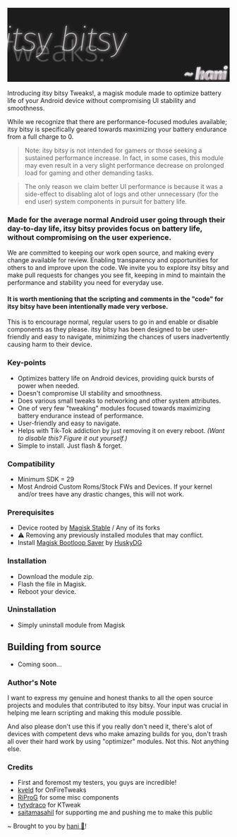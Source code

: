 ![Header Image](https://raw.githubusercontent.com/itsHanibee/itsybitsySource/master/media/itsybitsyBanner.jpg)

Introducing itsy bitsy Tweaks!, a magisk module made to optimize battery life of your Android device without compromising UI stability and smoothness. 

While we recognize that there are performance-focused modules available;
itsy bitsy is specifically geared towards maximizing your battery endurance from a full charge to 0.


> Note: itsy bitsy is not intended for gamers or those seeking a sustained performance increase. In fact, in some cases, this module may even result in a very slight performance decrease on prolonged load for gaming and other demanding tasks.

> The only reason we claim better UI performance is because it was a side-effect to disabling alot of logs and other unnecessary (for the end user) system components in pursuit for battery life.


### Made for the average normal Android user going through their day-to-day life, itsy bitsy provides focus on battery life, without compromising on the user experience. 

We are committed to keeping our work open source, and making every change available for review. Enabling transparency and opportunities for others to and improve upon the code. We invite you to explore itsy bitsy and make pull requests for changes you see fit, keeping in mind to maintain the performance and stability you need for everyday use.

#### It is worth mentioning that the scripting and comments in the "code" for itsy bitsy have been intentionally made very verbose.

This is to encourage normal, regular users to go in and enable or disable components as they please. itsy bitsy has been designed to be user-friendly and easy to navigate, minimizing the chances of users inadvertently causing harm to their device.

### Key-points
- Optimizes battery life on Android devices, providing quick bursts of power when needed.
- Doesn't compromise UI stability and smoothness.
- Does various small tweaks to networking and other system attributes.
- One of very few "tweaking" modules focused towards maximizing battery endurance instead of performance.
- User-friendly and easy to navigate.
- Helps with Tik-Tok addiction by just removing it on every reboot. 
_(Want to disable this? Figure it out yourself.)_
- Simple to install. Just flash & forget.

### Compatibility
- Minimum SDK = 29
- Most Android Custom Roms/Stock FWs and Devices. If your kernel and/or trees have any drastic changes, this will not work.

### Prerequisites
- Device rooted by [Magisk Stable](https://github.com/topjohnwu/Magisk/releases/latest) / Any of its forks
- ⚠️ Removing any previously installed modules that may conflict.
- Install [Magisk Bootloop Saver](https://forum.xda-developers.com/attachments/magisk_bootloop_protector-v1-8-1-10015-zip.5817937/) by [HuskyDG](https://github.com/HuskyDG)

### Installation
- Download the module zip.
- Flash the file in Magisk.
- Reboot your device.

### Uninstallation
- Simply uninstall module from Magisk

## Building from source
- Coming soon...

### Author's Note
I want to express my genuine and honest thanks to all the open source projects and modules that contributed to itsy bitsy. Your input was crucial in helping me learn scripting and making this module possible.

And also please don't use this if you really don't need it, there's alot of devices with competent devs who make amazing builds for you, don't trash all over their hard work by using "optimizer" modules. Not this. Not anything else.

### Credits
- First and foremost my testers, you guys are incredible!
- [kveld](https://t.me/nonosvaimos) for OnFireTweaks
- [RiProG](https://t.me/RiOpSo) for some misc components
- [tytydraco](https://t.me/tytydraco) for KTweak
- [saitamasahil](https://github.com/saitamasahil) for supporting me and pushing me to make this public

~ Brought to you by [hani 🤍](https://github.com/itsHanibee)!
